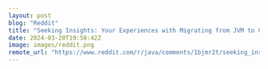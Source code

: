 ```yaml
---
layout: post
blog: "Reddit"
title: "Seeking Insights: Your Experiences with Migrating from JVM to GraalVM for Our Bachelor's Thesis!"
date: 2024-03-20T19:58:42Z
image: images/reddit.png
remote_url: "https://www.reddit.com/r/java/comments/1bjmr2t/seeking_insights_your_experiences_with_migrating/"
---
```

